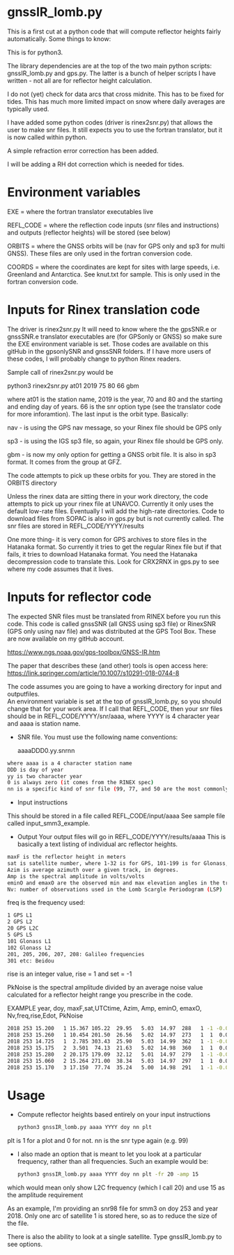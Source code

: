 # gnssIR_lomb.py
This is a first cut at a python code that will compute reflector heights fairly automatically.
Some things to know:

This is for python3. 

The library dependencies are at the top of the two main python scripts: gnssIR_lomb.py and gps.py.
The latter is a bunch of helper scripts I have written - not all are for reflector height calculation.

I do not (yet) check for data arcs that cross midnite.  This has to be fixed
for tides. This has much more limited impact on snow where daily averages are typically
used.  

I have added some python codes (driver is rinex2snr.py) that allows the user 
to make snr files. It still expects you
to use the fortran translator, but it is now called within python.

A simple refraction error correction has been added.

I will be adding a RH dot correction which is needed for tides.


# Environment variables

EXE = where the fortran translator executables live

REFL_CODE = where the reflection code inputs (snr files and instructions) and outputs (reflector heights) 
will be stored (see below)

ORBITS = where the GNSS orbits will be (nav for GPS only and sp3 for multi GNSS). These files are only 
used in the fortran conversion code.

COORDS = where the coordinates are kept for sites with large speeds, i.e. Greenland and Antarctica.
See knut.txt for sample. This is only used in the fortran conversion code.

# Inputs for Rinex translation code

The driver is rinex2snr.py It will need to know where the the gpsSNR.e or gnssSNR.e translator
executables are (for GPSonly or GNSS) so make sure the EXE environment variable is set. Those 
codes are available on this gitHub in the gpsonlySNR and gnssSNR folders. If I have more
users of these codes, I will probably change to python Rinex readers.

Sample call of rinex2snr.py would be

python3 rinex2snr.py at01 2019 75 80 66 gbm

where at01 is the station name, 2019 is the year, 70 and 80 and the starting and ending day of years.
66 is the snr option type (see the translator code for more inforamtion).  The last input is the 
orbit type. Basically:

nav - is using the GPS nav message, so your Rinex file should be GPS only

sp3 - is using the IGS sp3 file, so again, your Rinex file should be GPS only.

gbm - is now my only option for getting a GNSS orbit file.  It is also in sp3 format. It comes from
the group at GFZ.  

The code attempts to pick up these orbits for you. They are stored in the ORBITS directory

Unless the rinex data are sitting there in your work directory, the code attempts to 
pick up your rinex file at UNAVCO. Currently it only uses the default low-rate files.
Eventually I will add the high-rate directories. Code to download files from SOPAC is also in gps.py
but is not currently called. The snr files are stored in REFL_CODE/YYYY/results

One more thing- it is very comon for GPS archives to store files in the Hatanaka format.
So currently it tries to get the regular Rinex file but if that fails, it tries to download
Hatanaka format. You need the Hatanaka decompression code to translate this.  Look for 
CRX2RNX in gps.py to see where my code assumes that it lives.  


# Inputs for reflector code


The expected SNR files must be translated from RINEX before you run this code. 
This code is called gnssSNR (all GNSS using sp3 file) or RinexSNR (GPS only using nav file) 
and was distributed at the GPS Tool Box. These are now available on my gitHub account.

https://www.ngs.noaa.gov/gps-toolbox/GNSS-IR.htm

The paper that describes these (and other) tools is open access here:
https://link.springer.com/article/10.1007/s10291-018-0744-8

The code assumes you are going to have a working directory for input and outputfiles.  
An environment variable is set at the top of gnssIR_lomb.py, so you should change that for your work area.
If I call that REFL_CODE, then your snr files should be in REFL_CODE/YYYY/snr/aaaa, where YYYY is 4 character
year and aaaa is station name.  

* SNR file. You must use the following name conventions:

  aaaaDDD0.yy.snrnn

```sh
where aaaa is a 4 character station name
DDD is day of year
yy is two character year
0 is always zero (it comes from the RINEX spec)
nn is a specific kind of snr file (99, 77, and 50 are the most commonly used)
```

* Input instructions

This should be stored in a file called REFL_CODE/input/aaaa 
See sample file called input_smm3_example. 

* Output
Your output files will go in REFL_CODE/YYYY/results/aaaa 
This is basically a text listing of individual arc reflector heights. 

```sh
maxF is the reflector height in meters
sat is satellite number, where 1-32 is for GPS, 101-199 is for Glonass, 201-299 is for Galileo, 301-399 for Beidou
Azim is average azimuth over a given track, in degrees.
Amp is the spectral amplitude in volts/volts
eminO and emaxO are the observed min and max elevation angles in the track
Nv: number of observations used in the Lomb Scargle Periodogram (LSP)
```

freq is the frequency used:
```sh
1 GPS L1
2 GPS L2
20 GPS L2C
5 GPS L5
101 Glonass L1
102 Glonass L2
201, 205, 206, 207, 208: Galileo frequencies
301 etc: Beidou  
 ```
rise is an integer value, rise = 1 and set = -1

PkNoise is the spectral amplitude divided by an average noise value calculated
for a reflector height range you prescribe in the code.


EXAMPLE year, doy, maxF,sat,UTCtime, Azim, Amp,  eminO, emaxO,  Nv,freq,rise,Edot, PkNoise
 ```sh
 2018 253 15.200   1 15.367 105.22  29.95   5.03  14.97  288   1 -1 -0.00693   5.26
 2018 253 15.260   1 10.454 201.50  26.56   5.02  14.97  273   1  1  0.00731   4.70
 2018 253 14.725   1  2.785 303.43  25.90   5.03  14.99  362   1 -1 -0.00553   4.89
 2018 253 15.175   2  3.501  74.13  21.63   5.02  14.98  360   1  1  0.00556   4.42
 2018 253 15.280   2 20.175 179.09  32.12   5.01  14.97  279   1 -1 -0.00717   4.85
 2018 253 15.060   2 15.264 271.00  38.34   5.03  14.97  297   1  1  0.00672   4.64
 2018 253 15.170   3 17.150  77.74  35.24   5.00  14.98  291   1 -1 -0.00688   4.68
 ```



# Usage

* Compute reflector heights based entirely on your input instructions
  ```sh
  python3 gnssIR_lomb.py aaaa YYYY doy nn plt
  ```
plt is 1 for a plot and 0 for not. nn is the snr type again (e.g. 99)

* I also made an option that is meant to let you look at a particular frequency, rather than
all frequencies.  Such an example would be:
  ```sh
  python3 gnssIR_lomb.py aaaa YYYY doy nn plt -fr 20 -amp 15
  ```
which would mean only show L2C frequency (which I call 20) and use 15 as the amplitude requirement

As an example, I'm providing an snr98 file for smm3 on doy 253 and year 2018. Only one arc
of satellite 1 is stored here, so as to reduce the size of the file.


There is also the ability to look at a single satellite. Type gnssIR_lomb.py to see options.
